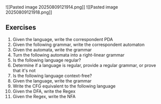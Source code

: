 ![[Pasted image 20250809121914.png]]
![[Pasted image 20250809121918.png]]

## Exercises

1. Given the language, write the correspondent PDA
2. Given the following grammar, write the correspondent automaton
3. Given the automata, write the grammar
4. Turn the following automata into a right-linear grammar
5. Is the following language regular?
6. Determine if a language is regular, provide a regular grammar, or prove that it's not
7. Is the following language context-free?
8. Given the language, write the grammar
9. Write the CFG equivalent to the following language
10. Given the DFA, write the Regex
11. Given the Regex, write the NFA